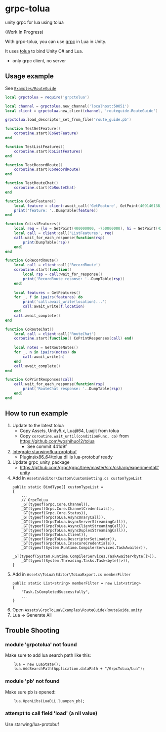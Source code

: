 # grpc-tolua

unity grpc for lua using tolua

(Work In Progress)

With grpc-tolua, you can use [grpc](https://github.com/grpc/grpc) in Lua in Unity.

It uses [tolua](https://github.com/topameng/tolua) to bind Unity C# and Lua.

* only grpc client, no server

## Usage example

See [`Examples/RouteGuide`](Assets/GrpcToLua/Examples/RouteGuide)

```lua
local grpctolua = require('grpctolua')

local channel = grpctolua.new_channel('localhost:50051')
local client = grpctolua.new_client(channel, 'routeguide.RouteGuide')

grpctolua.load_descriptor_set_from_file('route_guide.pb')

function TestGetFeature()
    coroutine.start(CoGetFeature)
end

function TestListFeatures()
    coroutine.start(CoListFeatures)
end

function TestRecordRoute()
    coroutine.start(CoRecordRoute)
end

function TestRouteChat()
    coroutine.start(CoRouteChat)
end

function CoGetFeature()
    local feature = client:await_call('GetFeature', GetPoint(409146138, -746188906))
    print('feature: '..DumpTable(feature))
end

function CoListFeatures()
    local req = {lo = GetPoint(400000000, -750000000), hi = GetPoint(420000000, -730000000)}
    local call = client:call('ListFeatures', req)
    call:wait_for_each_response(function(rsp)
        print(DumpTable(rsp))
    end)
end

function CoRecordRoute()
    local call = client:call('RecordRoute')
    coroutine.start(function()
        local rsp = call:wait_for_response()
        print('RecordRoute resonse: '..DumpTable(rsp))
    end)
    
    local features = GetFeatures()
    for _, f in ipairs(features) do
        print('call:await_write(location)...')
        call:await_write(f.location)
    end
    call:await_complete()
end

function CoRouteChat()
    local call = client:call('RouteChat')
    coroutine.start(function() CoPrintResponses(call) end)
    
    local notes = GetRouteNotes()
    for _, n in ipairs(notes) do
        call:await_write(n)
    end
    call:await_complete()
end

function CoPrintResponses(call)
    call:wait_for_each_response(function(rsp)
        print('RouteChat response: '..DumpTable(rsp))
    end)
end
```

## How to run example

1. Update to the latest tolua
	* Copy Assets, Unity5.x, Luajit64, Luajit from tolua
	* Copy `coroutine.wait_until(conditionFunc, co)` from https://github.com/woshihuo12/tolua
		+ See commit 441d9f
1. [Integrate starwing/lua-protobuf](http://changxianjie.gitee.io/unitypartner/2019/10/01/tolua%E4%B8%AD%E4%BD%BF%E7%94%A8protobuf3%E2%80%94%E9%9B%86%E6%88%90lua-protobuf/)
	* Plugins\x86_64\tolua.dll is lua-protobuf ready
1. Update grpc_unity_package
	* https://github.com/grpc/grpc/tree/master/src/csharp/experimental#unity
1. Add in `Assets\Editor\Custom\CustomSetting.cs customTypeList`
	```
	public static BindType[] customTypeList =
	{
		...
        // GrpcToLua
        _GT(typeof(Grpc.Core.Channel)),
        _GT(typeof(Grpc.Core.ChannelCredentials)),
        _GT(typeof(Grpc.Core.Status)),
        _GT(typeof(GrpcToLua.AsyncUnaryCall)),
        _GT(typeof(GrpcToLua.AsyncServerStreamingCall)),
        _GT(typeof(GrpcToLua.AsyncClientStreamingCall)),
        _GT(typeof(GrpcToLua.AsyncDuplexStreamingCall)),
        _GT(typeof(GrpcToLua.Client)),
        _GT(typeof(GrpcToLua.DescriptorSetLoader)),
        _GT(typeof(GrpcToLua.InsecureCredentials)),
        _GT(typeof(System.Runtime.CompilerServices.TaskAwaiter)),
        _GT(typeof(System.Runtime.CompilerServices.TaskAwaiter<byte[]>)),
        _GT(typeof(System.Threading.Tasks.Task<byte[]>)),
	}
	```
1. Add in `Assets\ToLua\Editor\ToLuaExport.cs memberFilter`
	```
    public static List<string> memberFilter = new List<string>
    {
        "Task.IsCompletedSuccessfully",
        ...
	}
	```
1. Open `Assets\GrpcToLua\Examples\RouteGuide\RouteGuide.unity`
1. Lua -> Generate All

## Trouble Shooting

### module 'grpctolua' not found
Make sure to add lua search path like this:
```
    lua = new LuaState();
    lua.AddSearchPath(Application.dataPath + "/GrpcToLua/Lua");
```

### module 'pb' not found
Make sure pb is opened:
```
    lua.OpenLibs(LuaDLL.luaopen_pb);
```

### attempt to call field 'load' (a nil value)
Use starwing/lua-protobuf
